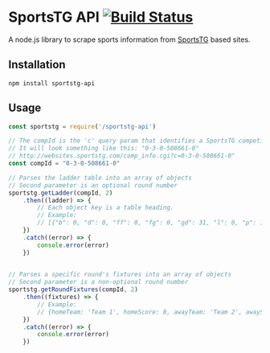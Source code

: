 # SportsTG API [![Build Status](https://travis-ci.org/AussieGuy0/sportstg-api.svg?branch=master)](https://travis-ci.org/AussieGuy0/sportstg-api)
A node.js library to scrape sports information from [SportsTG](https://sportstg.com/) based sites.

## Installation
`npm install sportstg-api` 

## Usage
```js
const sportstg = require('/sportstg-api')

// The compId is the 'c' query param that identifies a SportsTG competition
// It will look something like this: "0-3-0-508661-0"
// http://websites.sportstg.com/comp_info.cgi?c=0-3-0-508661-0" 
const compId = "0-3-0-508661-0"

// Parses the ladder table into an array of objects
// Second parameter is an optional round number
sportstg.getLadder(compId, 2)
    .then((ladder) => {
        // Each object key is a table heading. 
        // Example:
        // [{"b": 0, "d": 0, "ff": 0, "fg": 0, "gd": 31, "l": 0, "p": 1, "pos": 1, "pts": 3, "team": "Cool Team", "w": 1},...]
    })
    .catch((error) => {
        console.error(error)
    })
    

// Parses a specific round's fixtures into an array of objects
// Second parameter is a non-optional round number
sportstg.getRoundFixtures(compId, 2)
    .then((fixtures) => {
        // Example:
        // {homeTeam: 'Team 1', homeScore: 8, awayTeam: 'Team 2', awayScore: 3 }
    })
    .catch((error) => {
        console.error(error)
    })
```
